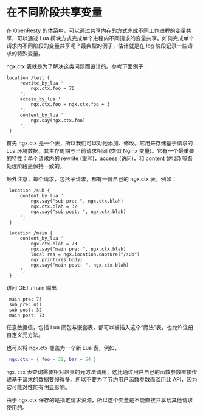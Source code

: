 # 在不同阶段共享变量

在 OpenResty 的体系中，可以通过共享内存的方式完成不同工作进程的变量共享，可以通过 Lua 模块方式完成单个进程内不同请求的变量共享。如何完成单个请求内不同阶段的变量共享呢？最典型的例子，估计就是在 log 阶段记录一些请求的特殊变量。

ngx.ctx 表就是为了解决这类问题而设计的。参考下面例子：

```nginx
location /test {
     rewrite_by_lua '
         ngx.ctx.foo = 76
     ';
     access_by_lua '
         ngx.ctx.foo = ngx.ctx.foo + 3
     ';
     content_by_lua '
         ngx.say(ngx.ctx.foo)
     ';
 }
```

首先 ngx.ctx 是一个表，所以我们可以对他添加、修改。它用来存储基于请求的 Lua 环境数据，其生存周期与当前请求相同 (类似 Nginx 变量)。它有一个最重要的特性：单个请求内的 rewrite (重写)，access (访问)，和 content (内容) 等各处理阶段是保持一致的。

额外注意，每个请求，包括子请求，都有一份自己的 ngx.ctx 表。例如：

```nginx
 location /sub {
     content_by_lua '
         ngx.say("sub pre: ", ngx.ctx.blah)
         ngx.ctx.blah = 32
         ngx.say("sub post: ", ngx.ctx.blah)
     ';
 }

 location /main {
     content_by_lua '
         ngx.ctx.blah = 73
         ngx.say("main pre: ", ngx.ctx.blah)
         local res = ngx.location.capture("/sub")
         ngx.print(res.body)
         ngx.say("main post: ", ngx.ctx.blah)
     ';
 }
```

访问 GET /main 输出

```shell
 main pre: 73
 sub pre: nil
 sub post: 32
 main post: 73
```

任意数据值，包括 Lua 闭包与嵌套表，都可以被插入这个“魔法”表，也允许注册自定义元方法。

也可以将 ngx.ctx 覆盖为一个新 Lua 表，例如，

```lua
 ngx.ctx = { foo = 32, bar = 54 }
```

`ngx.ctx` 表查询需要相对昂贵的元方法调用，这比通过用户自己的函数参数直接传递基于请求的数据要慢得多。所以不要为了节约用户函数参数而滥用此 API，因为它可能对性能有明显影响。

由于 ngx.ctx 保存的是指定请求资源，所以这个变量是不能直接共享给其他请求使用的。
